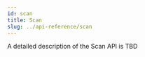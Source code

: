 ```yaml
---
id: scan
title: Scan
slug: ../api-reference/scan
---
```


A detailed description of the Scan API is TBD
